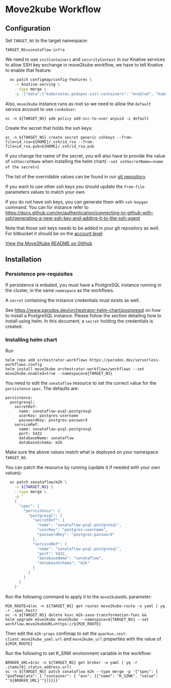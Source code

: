 # Move2kube Workflow

## Configuration
Set `TARGET_NS` to the target namespace:
```console
TARGET_NS=sonataflow-infra
```

We need to use `initContainers` and `securityContext` in our Knative services to allow SSH key exchange in move2kube workflow, we have to tell Knative to enable that feature:
```bash
  oc patch configmap/config-features \
    -n knative-serving \
    --type merge \
    -p '{"data":{"kubernetes.podspec-init-containers": "enabled", "kubernetes.podspec-securitycontext": "enabled"}}'

```

Also, `move2kube` instance runs as root so we need to allow the `default` service account to use `runAsUser`:
```console
oc -n ${TARGET_NS} adm policy add-scc-to-user anyuid -z default
```

Create the secret that holds the ssh keys:
```console
oc -n ${TARGET_NS} create secret generic sshkeys --from-file=id_rsa=${HOME}/.ssh/id_rsa --from-file=id_rsa.pub=${HOME}/.ssh/id_rsa.pub
```
If you change the name of the secret, you will also have to provide the value of `sshSecretName` when installing the helm chart(`--set sshSecretName=<name of the secret>`)

The list of the overridable values can be found in our [git repository](https://github.com/parodos-dev/serverless-workflows-config/blob/main/charts/workflows/charts/move2kube/values.yaml)

If you want to use other ssh keys you should update the `from-file` parameters values to match your own.

If you do not have ssh keys, you can generate them with `ssh-keygen` command. You can for instance refer to https://docs.github.com/en/authentication/connecting-to-github-with-ssh/generating-a-new-ssh-key-and-adding-it-to-the-ssh-agent 

Note that those ssh keys needs to be added in your git repository as well. For bitbucket it should be on the [account level](https://bitbucket.org/account/settings/ssh-keys/)

[View the Move2Kube README on GitHub](https://github.com/parodos-dev/serverless-workflows-config/blob/main/charts/workflows/charts/move2kube/README.md)

## Installation
### Persistence pre-requisites
If persistence is enbaled, you must have a PostgreSQL instance running in the cluster, in the same `namespace` as the workflows.

A `secret` containing the instance credentials must exists as well. 

See https://www.parodos.dev/orchestrator-helm-chart/postgresql on how to install a PostgreSQL instance. Please follow the section detailing how to install using helm. In this document, a `secret` holding the credentials is created.


### Installing helm chart 
Run 
```console
helm repo add orchestrator-workflows https://parodos.dev/serverless-workflows-config
helm install move2kube orchestrator-workflows/workflows --set move2kube.enabled=true --namespace=${TARGET_NS}
```

You need to edit the `sonataflow` resource to set the correct value for the `persistence` `spec`.
The defaults are:
```
persistence:
  postgresql:
    secretRef:
      name: sonataflow-psql-postgresql
      userKey: postgres-username
      passwordKey: postgres-password
    serviceRef:
      name: sonataflow-psql-postgresql
      port: 5432
      databaseName: sonataflow
      databaseSchema: m2k
```

Make sure the above values match what is deployed on your namespace `TARGET_NS`.

You can patch the resource by running (update it if needed with your own values):
```bash
  oc patch sonataflow/m2k \
    -n ${TARGET_NS} \
    --type merge \
    -p '
    {
      "spec": {
        "persistence": {
          "postgresql": {
            "secretRef": {
              "name": "sonataflow-psql-postgresql",
              "userKey": "postgres-username",
              "passwordKey": "postgres-password"
            },
            "serviceRef": {
              "name": "sonataflow-psql-postgresql",
              "port": 5432,
              "databaseName": "sonataflow",
              "databaseSchema": "m2k"
            }
          }
        }
      }
    }'
```

Run the following command to apply it to the `move2kubeURL` parameter:
```console
M2K_ROUTE=$(oc -n ${TARGET_NS} get routes move2kube-route -o yaml | yq -r .spec.host)
oc -n ${TARGET_NS} delete ksvc m2k-save-transformation-func &&
helm upgrade move2kube move2kube --namespace=${TARGET_NS} --set workflow.move2kubeURL=https://${M2K_ROUTE}
```

Then edit the `m2k-props` confimap to set the `quarkus.rest-client.move2kube_yaml.url` and `move2kube_url` properties with the value of `${M2K_ROUTE}`

Run the following to set K_SINK environment variable in the workflow:
```console
BROKER_URL=$(oc -n ${TARGET_NS} get broker -o yaml | yq -r .items[0].status.address.url)
oc -n ${TARGET_NS} patch sonataflow m2k --type merge -p '{"spec": { "podTemplate": { "container": { "env": [{"name": "K_SINK", "value": "'${BROKER_URL}'"}]}}}}'
```